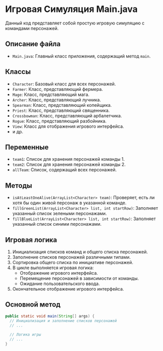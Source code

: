 # Игровая Симуляция Main.java

Данный код представляет собой простую игровую симуляцию с командами персонажей.

## Описание файла

- `Main.java`: Главный класс приложения, содержащий метод `main`.

## Классы

- `Character`: Базовый класс для всех персонажей.
- `Farmer`: Класс, представляющий фермера.
- `Mage`: Класс, представляющий мага.
- `Archer`: Класс, представляющий лучника.
- `Spearman`: Класс, представляющий копейщика.
- `Priest`: Класс, представляющий священника.
- `Crossbowman`: Класс, представляющий арбалетчика.
- `Rogue`: Класс, представляющий разбойника.
- `View`: Класс для отображения игрового интерфейса.
- и др.
## Переменные

- `team1`: Список для хранения персонажей команды 1.
- `team2`: Список для хранения персонажей команды 2.
- `allTeam`: Список, содержащий всех персонажей.

## Методы

- `isAtLeastOneAlive(ArrayList<Character> team)`: Проверяет, есть ли хотя бы один живой персонаж в указанной команде.
- `fillGreenList(ArrayList<Character> list, int startRow)`: Заполняет указанный список зелеными персонажами.
- `fillBlueList(ArrayList<Character> list, int startRow)`: Заполняет указанный список синими персонажами.

## Игровая логика

1. Инициализация списков команд и общего списка персонажей.
2. Заполнение списков персонажей различными типами.
3. Сортировка общего списка по инициативе персонажей.
4. В цикле выполняется игровая логика:
   - Отображение игрового интерфейса.
   - Перемещение персонажей в зависимости от команды.
   - Ожидание пользовательского ввода.
5. Окончательное отображение игрового интерфейса.

## Основной метод

```java
public static void main(String[] args) {
  // Инициализация и заполнение списков персонажей
  // ...
  
  // Логика игры
  // ...
}